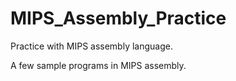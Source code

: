 MIPS_Assembly_Practice
======================

Practice with MIPS assembly language.

A few sample programs in MIPS assembly.
